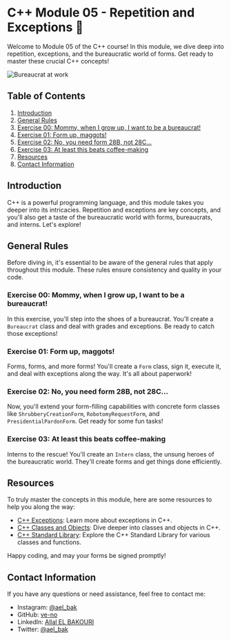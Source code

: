 # C++ Module 05 - Repetition and Exceptions 🚀

Welcome to Module 05 of the C++ course! In this module, we dive deep into repetition, exceptions, and the bureaucratic world of forms. Get ready to master these crucial C++ concepts!

![Bureaucrat at work](bureaucrat.jpg)

## Table of Contents
1. [Introduction](#introduction)
2. [General Rules](#general-rules)
3. [Exercise 00: Mommy, when I grow up, I want to be a bureaucrat!](#exercise-00-mommy-when-i-grow-up-i-want-to-be-a-bureaucrat)
4. [Exercise 01: Form up, maggots!](#exercise-01-form-up-maggots)
5. [Exercise 02: No, you need form 28B, not 28C...](#exercise-02-no-you-need-form-28b-not-28c)
6. [Exercise 03: At least this beats coffee-making](#exercise-03-at-least-this-beats-coffee-making)
7. [Resources](#resources)
8. [Contact Information](#contact-information)

## Introduction
C++ is a powerful programming language, and this module takes you deeper into its intricacies. Repetition and exceptions are key concepts, and you'll also get a taste of the bureaucratic world with forms, bureaucrats, and interns. Let's explore!

## General Rules
Before diving in, it's essential to be aware of the general rules that apply throughout this module. These rules ensure consistency and quality in your code.

### Exercise 00: Mommy, when I grow up, I want to be a bureaucrat!
In this exercise, you'll step into the shoes of a bureaucrat. You'll create a `Bureaucrat` class and deal with grades and exceptions. Be ready to catch those exceptions!

### Exercise 01: Form up, maggots!
Forms, forms, and more forms! You'll create a `Form` class, sign it, execute it, and deal with exceptions along the way. It's all about paperwork!

### Exercise 02: No, you need form 28B, not 28C...
Now, you'll extend your form-filling capabilities with concrete form classes like `ShrubberyCreationForm`, `RobotomyRequestForm`, and `PresidentialPardonForm`. Get ready for some fun tasks!

### Exercise 03: At least this beats coffee-making
Interns to the rescue! You'll create an `Intern` class, the unsung heroes of the bureaucratic world. They'll create forms and get things done efficiently.

## Resources
To truly master the concepts in this module, here are some resources to help you along the way:

- [C++ Exceptions](https://www.cplusplus.com/doc/tutorial/exceptions/): Learn more about exceptions in C++.
- [C++ Classes and Objects](https://www.geeksforgeeks.org/c-classes-and-objects/): Dive deeper into classes and objects in C++.
- [C++ Standard Library](https://en.cppreference.com/w/cpp/header): Explore the C++ Standard Library for various classes and functions.

Happy coding, and may your forms be signed promptly!

## Contact Information

If you have any questions or need assistance, feel free to contact me:

- Instagram: [@ael_bak](https://www.instagram.com/ael_bak/)
- GitHub: [ve-no](https://github.com/ve-no)
- LinkedIn: [Allal EL BAKOURI](https://www.linkedin.com/in/allal-el-bakouri-ba3565205/)
- Twitter: [@ael_bak](https://twitter.com/ael_bak)
